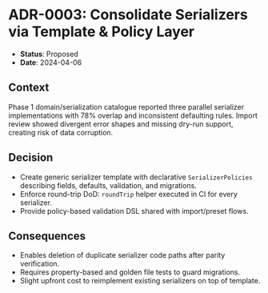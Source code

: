 # ADR-0003: Consolidate Serializers via Template & Policy Layer

- **Status**: Proposed
- **Date**: 2024-04-06

## Context
Phase 1 domain/serialization catalogue reported three parallel serializer implementations with 78% overlap and inconsistent defaulting rules. Import review showed divergent error shapes and missing dry-run support, creating risk of data corruption.

## Decision
- Create generic serializer template with declarative `SerializerPolicies` describing fields, defaults, validation, and migrations.
- Enforce round-trip DoD: `roundTrip` helper executed in CI for every serializer.
- Provide policy-based validation DSL shared with import/preset flows.

## Consequences
- Enables deletion of duplicate serializer code paths after parity verification.
- Requires property-based and golden file tests to guard migrations.
- Slight upfront cost to reimplement existing serializers on top of template.

